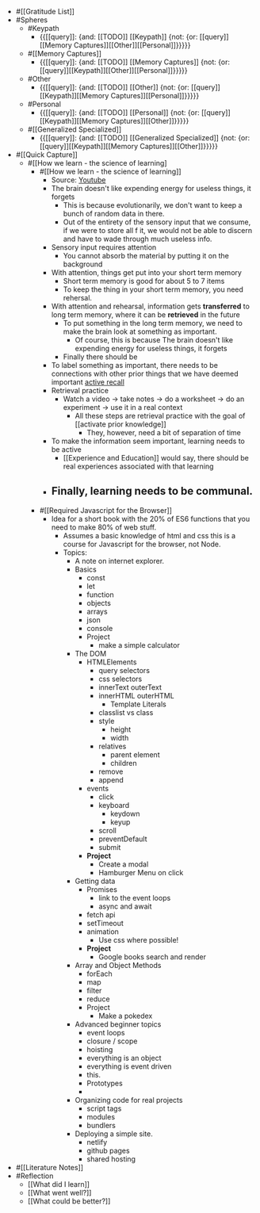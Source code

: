 - #[[Gratitude List]] 
- #Spheres 
    - #Keypath
        - {{[[query]]: {and: [[TODO]] [[Keypath]] {not: {or: [[query]][[Memory Captures]][[Other]][[Personal]]}}}}}
    - #[[Memory Captures]]
        - {{[[query]]: {and: [[TODO]] [[Memory Captures]] {not: {or: [[query]][[Keypath]][[Other]][[Personal]]}}}}}
    - #Other
        - {{[[query]]: {and: [[TODO]] [[Other]] {not: {or: [[query]][[Keypath]][[Memory Captures]][[Personal]]}}}}}
    - #Personal
        - {{[[query]]: {and: [[TODO]] [[Personal]] {not: {or: [[query]][[Keypath]][[Memory Captures]][[Other]]}}}}}
    - #[[Generalized Specialized]]
        - {{[[query]]: {and: [[TODO]] [[Generalized Specialized]] {not: {or: [[query]][[Keypath]][[Memory Captures]][[Other]]}}}}}
- #[[Quick Capture]]
    - #[[How we learn - the science of learning]
        - #[[How we learn - the science of learning]]
            - Source: [Youtube](https://www.youtube.com/watch?v=MB00YPqEWTE)
            - The brain doesn't like expending energy for useless things, it forgets
                - This is because evolutionarily, we don't want to keep a bunch of random data in there. 
                - Out of the entirety of the sensory input that we consume, if we were to store all f it, we would not be able to discern and have to wade through much useless info.
            - Sensory input requires attention
                - You cannot absorb the material by putting it on the background
            - With attention, things get put into your short term memory
                - Short term memory is good for about 5 to 7 items
                - To keep the thing in your short term memory, you need rehersal.
            - With attention and rehearsal, information gets **transferred** to long term memory, where it can be **retrieved** in the future
                - To put something in the long term memory, we need to make the brain look at something as important.
                    - Of course, this is because The brain doesn't like expending energy for useless things, it forgets
                - Finally there should be 
            - To label something as important, there needs to be connections with other prior things that we have deemed important [active recall](((FVZ9KQ3u4)))
            - Retrieval practice
                - Watch a video -> take notes -> do a worksheet -> do an experiment -> use it in a real context
                    - All these steps are retrieval practice with the goal of [[activate prior knowledge]]
                        - They, however, need a bit of separation of time
            - To make the information seem important, learning needs to be active
                - [[Experience and Education]] would say, there should be real experiences associated with that learning
            - Finally, learning needs to be communal.
                - 
        - #[[Required Javascript for the Browser]]
            - Idea for a short book with the 20% of ES6 functions that you need to make 80% of web stuff. 
                - Assumes a basic knowledge of html and css this is a course for Javascript for the browser, not  Node. 
                - Topics:
                    - A note on internet explorer.
                    - Basics
                        - const
                        - let
                        - function
                        - objects
                        - arrays
                        - json
                        - console
                        - Project
                            - make a simple calculator
                    - The DOM
                        - HTMLElements 
                            - query selectors
                            - css selectors
                            - innerText outerText
                            - innerHTML outerHTML
                                - Template Literals
                            - classlist vs class
                            - style
                                - height
                                - width
                            - relatives
                                - parent element
                                - children
                            - remove
                            - append
                        - events
                            - click
                            - keyboard
                                - keydown
                                - keyup
                            - scroll
                            - preventDefault
                            - submit
                        - **Project**
                            - Create a modal
                            - Hamburger Menu on click
                    - Getting data
                        - Promises
                            - link to the event loops
                            - async and await
                        - fetch api
                        - setTimeout
                        - animation
                            - Use css where possible!
                        - **Project**
                            - Google books search and render
                    - Array and Object Methods
                        - forEach
                        - map
                        - filter
                        - reduce
                        - Project
                            - Make a pokedex
                    - Advanced beginner topics
                        - event loops
                        - closure / scope
                        - hoisting
                        - everything is an object
                        - everything is event driven
                        - this.
                        - Prototypes
                        - 
                    - Organizing code for real projects
                        - script tags
                        - modules
                        - bundlers
                    - Deploying a simple site.
                        - netlify
                        - github pages
                        - shared hosting
- #[[Literature Notes]]
- #Reflection
    - [[What did I learn]]
    - [[What went well?]]
    - [[What could be better?]]
